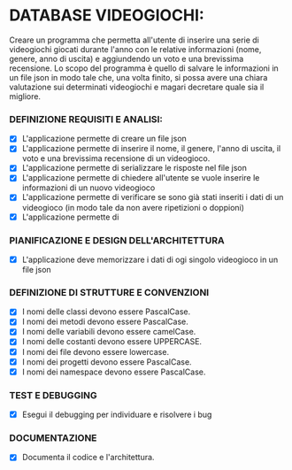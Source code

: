 # DATABASE VIDEOGIOCHI:

Creare un programma che permetta all'utente di inserire una serie di videogiochi giocati durante l'anno con le relative informazioni (nome, genere, anno di uscita) e aggiundendo un voto e una brevissima recensione. Lo scopo del programma è quello di salvare le informazioni in un file json in modo tale che, una volta finito, si possa avere una chiara valutazione sui determinati videogiochi e magari decretare quale sia il migliore.

### DEFINIZIONE REQUISITI E ANALISI:
- [X] L'applicazione permette di creare un file json
- [X] L'applicazione permette di inserire il nome, il genere, l'anno di uscita, il voto e una brevissima recensione di un videogioco.
- [X] L'applicazione permette di serializzare le risposte nel file json
- [X] L'applicazione permette di chiedere all'utente se vuole inserire le informazioni di un nuovo videogioco
- [X] L'applicazione permette di verificare se sono già stati inseriti i dati di un videogioco (in modo tale da non avere ripetizioni o doppioni)
- [X] L'applicazione permette di 

### PIANIFICAZIONE E DESIGN DELL'ARCHITETTURA
- [X] L'applicazione deve memorizzare i dati di ogi singolo videogioco in un file json

### DEFINIZIONE DI STRUTTURE E CONVENZIONI

- [X] I nomi delle classi devono essere PascalCase.
- [X] I nomi dei metodi devono essere PascalCase.
- [X] I nomi delle variabili devono essere camelCase.
- [X] I nomi delle costanti devono essere UPPERCASE.
- [X] I nomi dei file devono essere lowercase.
- [X] I nomi dei progetti devono essere PascalCase.
- [X] I nomi dei namespace devono essere PascalCase.

### TEST E DEBUGGING
- [X] Esegui il debugging per individuare e risolvere i bug

### DOCUMENTAZIONE
- [X] Documenta il codice e l'architettura.